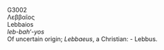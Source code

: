G3002  
Λεββαῖος  
Lebbaios  
*leb-bah‘-yos*  
Of uncertain origin; *Lebbaeus*, a Christian: - Lebbus.  
